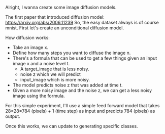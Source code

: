 Alright, I wanna create some image diffusion models.

The first paper that introduced diffusion model: https://arxiv.org/abs/2006.11239
So, the easy dataset always is of course mnist.
First let's create an unconditional diffusion model.

How diffusion works:
- Take an image x.
- Define how many steps you want to diffuse the image n.
- There's a formula that can be used to get a few things given an input image x and a noise level t.
  - A target_image that is less noisy.
  - noise z which we will predict
  - input_image which is more noisy.
- The model predicts noise z that was added at time t.
- Given a more noisy image and the noise z, we can get a less noisy image using the formula.

For this simple experiment, I'll use a simple feed forward model 
that takes 28*28=784 (pixels) + 1 (time step) as input and predicts 784 (pixels) as output.

Once this works, we can update to generating specific classes.